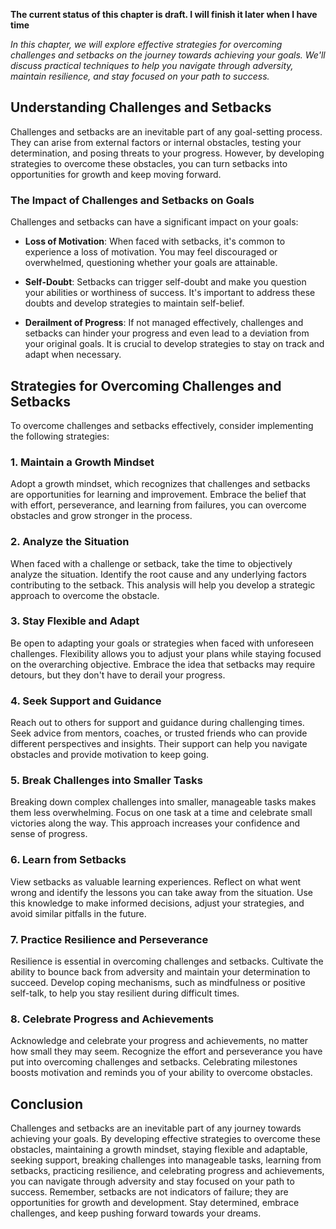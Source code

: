 **The current status of this chapter is draft. I will finish it later when I have time**

*In this chapter, we will explore effective strategies for overcoming challenges and setbacks on the journey towards achieving your goals. We'll discuss practical techniques to help you navigate through adversity, maintain resilience, and stay focused on your path to success.*

Understanding Challenges and Setbacks
-------------------------------------

Challenges and setbacks are an inevitable part of any goal-setting process. They can arise from external factors or internal obstacles, testing your determination, and posing threats to your progress. However, by developing strategies to overcome these obstacles, you can turn setbacks into opportunities for growth and keep moving forward.

### The Impact of Challenges and Setbacks on Goals

Challenges and setbacks can have a significant impact on your goals:

* **Loss of Motivation**: When faced with setbacks, it's common to experience a loss of motivation. You may feel discouraged or overwhelmed, questioning whether your goals are attainable.

* **Self-Doubt**: Setbacks can trigger self-doubt and make you question your abilities or worthiness of success. It's important to address these doubts and develop strategies to maintain self-belief.

* **Derailment of Progress**: If not managed effectively, challenges and setbacks can hinder your progress and even lead to a deviation from your original goals. It is crucial to develop strategies to stay on track and adapt when necessary.

Strategies for Overcoming Challenges and Setbacks
-------------------------------------------------

To overcome challenges and setbacks effectively, consider implementing the following strategies:

### 1. **Maintain a Growth Mindset**

Adopt a growth mindset, which recognizes that challenges and setbacks are opportunities for learning and improvement. Embrace the belief that with effort, perseverance, and learning from failures, you can overcome obstacles and grow stronger in the process.

### 2. **Analyze the Situation**

When faced with a challenge or setback, take the time to objectively analyze the situation. Identify the root cause and any underlying factors contributing to the setback. This analysis will help you develop a strategic approach to overcome the obstacle.

### 3. **Stay Flexible and Adapt**

Be open to adapting your goals or strategies when faced with unforeseen challenges. Flexibility allows you to adjust your plans while staying focused on the overarching objective. Embrace the idea that setbacks may require detours, but they don't have to derail your progress.

### 4. **Seek Support and Guidance**

Reach out to others for support and guidance during challenging times. Seek advice from mentors, coaches, or trusted friends who can provide different perspectives and insights. Their support can help you navigate obstacles and provide motivation to keep going.

### 5. **Break Challenges into Smaller Tasks**

Breaking down complex challenges into smaller, manageable tasks makes them less overwhelming. Focus on one task at a time and celebrate small victories along the way. This approach increases your confidence and sense of progress.

### 6. **Learn from Setbacks**

View setbacks as valuable learning experiences. Reflect on what went wrong and identify the lessons you can take away from the situation. Use this knowledge to make informed decisions, adjust your strategies, and avoid similar pitfalls in the future.

### 7. **Practice Resilience and Perseverance**

Resilience is essential in overcoming challenges and setbacks. Cultivate the ability to bounce back from adversity and maintain your determination to succeed. Develop coping mechanisms, such as mindfulness or positive self-talk, to help you stay resilient during difficult times.

### 8. **Celebrate Progress and Achievements**

Acknowledge and celebrate your progress and achievements, no matter how small they may seem. Recognize the effort and perseverance you have put into overcoming challenges and setbacks. Celebrating milestones boosts motivation and reminds you of your ability to overcome obstacles.

Conclusion
----------

Challenges and setbacks are an inevitable part of any journey towards achieving your goals. By developing effective strategies to overcome these obstacles, maintaining a growth mindset, staying flexible and adaptable, seeking support, breaking challenges into manageable tasks, learning from setbacks, practicing resilience, and celebrating progress and achievements, you can navigate through adversity and stay focused on your path to success. Remember, setbacks are not indicators of failure; they are opportunities for growth and development. Stay determined, embrace challenges, and keep pushing forward towards your dreams.
